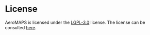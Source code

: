 # License

AeroMAPS is licensed under the [LGPL-3.0](https://www.gnu.org/licenses/lgpl-3.0.en.html) license. 
The license can be consulted [here](https://github.com/AeroMAPS/AeroMAPS/blob/main/LICENSE.txt).

